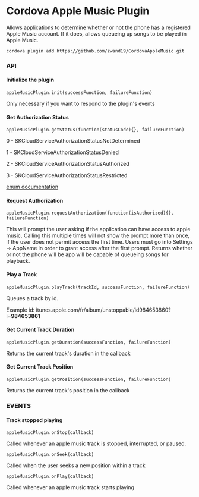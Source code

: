 # Cordova Apple Music Plugin

Allows applications to determine whether or not the phone has a registered Apple Music account. If it does, allows queueing up songs to be played in Apple Music.

```
cordova plugin add https://github.com/zwand19/CordovaAppleMusic.git
```

### API

#### Initialize the plugin
```
appleMusicPlugin.init(successFunction, failureFunction)
```
Only necessary if you want to respond to the plugin's events

#### Get Authorization Status
```
appleMusicPlugin.getStatus(function(statusCode){}, failureFunction)
```
0 - SKCloudServiceAuthorizationStatusNotDetermined

1 - SKCloudServiceAuthorizationStatusDenied

2 - SKCloudServiceAuthorizationStatusAuthorized

3 - SKCloudServiceAuthorizationStatusRestricted

[enum documentation](https://developer.apple.com/library/ios/documentation/StoreKit/Reference/SKCloudServiceController_Class/#//apple_ref/c/tdef/SKCloudServiceAuthorizationStatus)

#### Request Authorization
```
appleMusicPlugin.requestAuthorization(function(isAuthorized){}, failureFunction)
```
This will prompt the user asking if the application can have access to apple music. Calling this multiple times will not show the prompt more than once, if the user does not
permit access the first time. Users must go into Settings -> AppName in order to grant access after the first prompt. Returns whether or not the phone will be app will be capable
of queueing songs for playback.

#### Play a Track
```
appleMusicPlugin.playTrack(trackId, successFunction, failureFunction)
```
Queues a track by id.

Example id: itunes.apple.com/fr/album/unstoppable/id984653860?i=<b>984653861</b>

#### Get Current Track Duration
```
appleMusicPlugin.getDuration(successFunction, failureFunction)
```
Returns the current track's duration in the callback

#### Get Current Track Position
```
appleMusicPlugin.getPosition(successFunction, failureFunction)
```
Returns the current track's position in the callback

### EVENTS

#### Track stopped playing
```
appleMusicPlugin.onStop(callback)
```
Called whenever an apple music track is stopped, interrupted, or paused.
```
appleMusicPlugin.onSeek(callback)
```
Called when the user seeks a new position within a track
```
appleMusicPlugin.onPlay(callback)
```
Called whenever an apple music track starts playing